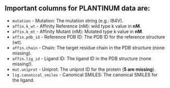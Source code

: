 ## Important columns for PLANTINUM data are:
* `mutation`             - Mutation: The mutation string (e.g.: I84V).
* `affin.k_wt`           - Affinity Reference (nM): wild type k value in **nM**.
* `affin.k_mt`           - Affinity Mutant (nM): Mutated type k value in **nM**.
* `affin.pdb_id`         - Reference PDB ID: The PDB ID for the reference structure (wt).
* `affin.chain`          - Chain: The target residue chain in the PDB structure (none missing).
* `affin.lig_id`         - Ligand ID: The ligand ID in the PDB structure (none missing!).
* `mut.uniprot`          - Uniprot: The uniprot ID for the protein (**5 are missing**).
* `lig.canonical_smiles` - Canonical SMILES: The canonical SMILES for the ligand.


